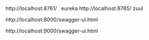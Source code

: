 http://localhost:8761/   eureka
http://localhost:8765/  zuul

http://localhost:8000/swagger-ui.html

http://localhost:9000/swagger-ui.html
